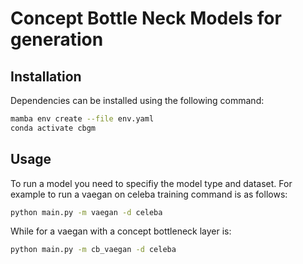 # Concept Bottle Neck Models for generation


## Installation

 Dependencies can be installed using the following command:

```bash
mamba env create --file env.yaml
conda activate cbgm
```




## Usage

To run a model you need to specifiy the model type and dataset.
For example to run a vaegan on celeba training command is as follows:

```bash
python main.py -m vaegan -d celeba
```
While for a vaegan with a concept bottleneck layer is:

```bash
python main.py -m cb_vaegan -d celeba
```
